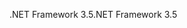 <span data-ttu-id="c9f49-101">.NET Framework 3.5</span><span class="sxs-lookup"><span data-stu-id="c9f49-101">.NET Framework 3.5</span></span>